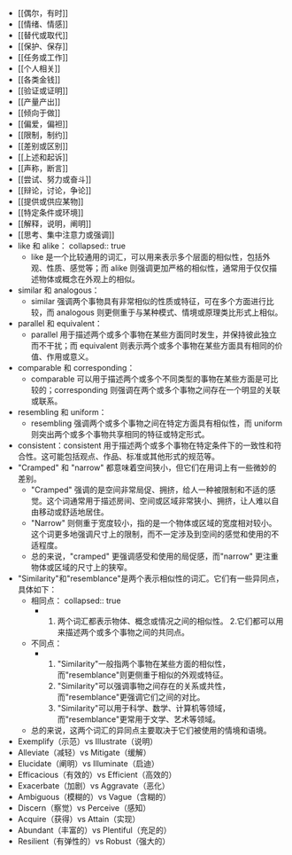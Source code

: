 - [[偶尔，有时]]
- [[情绪、情感]]
- [[替代或取代]]
- [[保护、保存]]
- [[任务或工作]]
- [[个人相关]]
- [[各类金钱]]
- [[验证或证明]]
- [[产量产出]]
- [[倾向于做]]
- [[偏爱，偏袒]]
- [[限制，制约]]
- [[差别或区别]]
- [[上述和起诉]]
- [[声称，断言]]
- [[尝试、努力或奋斗]]
- [[辩论，讨论，争论]]
- [[提供或供应某物]]
- [[特定条件或环境]]
- [[解释，说明，阐明]]
- [[思考、集中注意力或强调]]
- like 和 alike：
  collapsed:: true
	- like 是一个比较通用的词汇，可以用来表示多个层面的相似性，包括外观、性质、感觉等；而 alike 则强调更加严格的相似性，通常用于仅仅描述物体或概念在外观上的相似。
- similar 和 analogous：
	- similar 强调两个事物具有非常相似的性质或特征，可在多个方面进行比较，而 analogous 则更侧重于与某种模式、情境或原理类比形式上相似。
- parallel 和 equivalent：
	- parallel 用于描述两个或多个事物在某些方面同时发生，并保持彼此独立而不干扰；而 equivalent 则表示两个或多个事物在某些方面具有相同的价值、作用或意义。
- comparable 和 corresponding：
	- comparable 可以用于描述两个或多个不同类型的事物在某些方面是可比较的；corresponding 则强调在两个或多个事物之间存在一个明显的关联或联系。
- resembling 和 uniform：
	- resembling 强调两个或多个事物之间在特定方面具有相似性，而 uniform 则突出两个或多个事物共享相同的特征或特定形式。
- consistent：consistent 用于描述两个或多个事物在特定条件下的一致性和符合性。这可能包括观点、作品、标准或其他形式的规范等。
- "Cramped" 和 "narrow" 都意味着空间狭小，但它们在用词上有一些微妙的差别。
	- "Cramped" 强调的是空间非常局促、拥挤，给人一种被限制和不适的感觉。这个词通常用于描述房间、空间或区域非常狭小、拥挤，让人难以自由移动或舒适地居住。
	- "Narrow" 则侧重于宽度较小，指的是一个物体或区域的宽度相对较小。这个词更多地强调尺寸上的限制，而不一定涉及到空间的感觉和使用的不适程度。
	- 总的来说，"cramped" 更强调感受和使用的局促感，而"narrow" 更注重物体或区域的尺寸上的狭窄。
- "Similarity"和"resemblance"是两个表示相似性的词汇。它们有一些异同点，具体如下：
	- 相同点：
	  collapsed:: true
		- 1. 两个词汇都表示物体、概念或情况之间的相似性。
		  2.它们都可以用来描述两个或多个事物之间的共同点。
	- 不同点：
		- 1. "Similarity"一般指两个事物在某些方面的相似性，而"resemblance"则更侧重于相似的外观或特征。
		  2. "Similarity"可以强调事物之间存在的关系或共性，而"resemblance"更强调它们之间的对比。
		  3. "Similarity"可以用于科学、数学、计算机等领域，而"resemblance"更常用于文学、艺术等领域。
	- 总的来说，这两个词汇的异同点主要取决于它们被使用的情境和语境。
- Exemplify（示范）vs Illustrate（说明）
- Alleviate（减轻）vs Mitigate（缓解）
- Elucidate（阐明）vs Illuminate（启迪）
- Efficacious（有效的）vs Efficient（高效的）
- Exacerbate（加剧）vs Aggravate（恶化）
- Ambiguous（模糊的）vs Vague（含糊的）
- Discern（察觉）vs Perceive（感知）
- Acquire（获得）vs Attain（实现）
- Abundant（丰富的）vs Plentiful（充足的）
- Resilient（有弹性的）vs Robust（强大的）